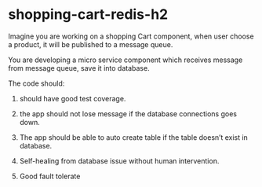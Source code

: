 # shopping-cart-redis-h2

Imagine you are working on a shopping Cart component, when user choose a product, it will be published to a message queue.

You are developing a micro service component which receives message from message queue, save it into database. 

The code should:

1. should have good test coverage.

2. the app should not lose message if the database connections goes down.

3. The app should be able to auto create table if the table doesn’t exist in database.

4. Self-healing from database issue without human intervention.

5. Good fault tolerate
